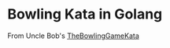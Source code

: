 # Bowling Kata in Golang

From Uncle Bob's [TheBowlingGameKata](http://butunclebob.com/ArticleS.UncleBob.TheBowlingGameKata)